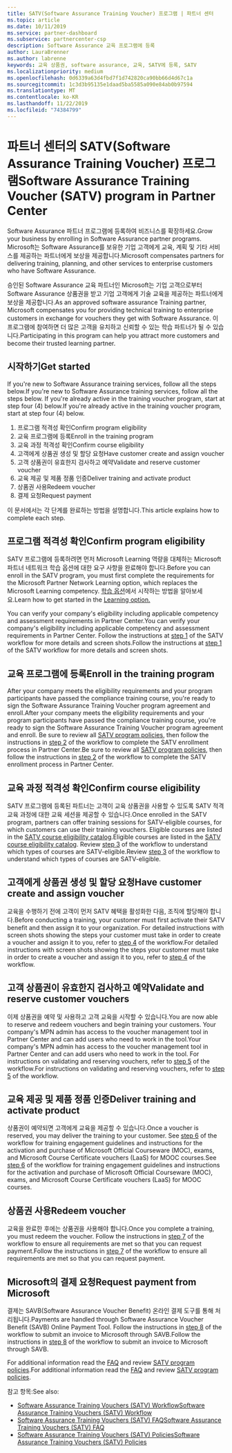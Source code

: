 ```yaml
---
title: SATV(Software Assurance Training Voucher) 프로그램 | 파트너 센터
ms.topic: article
ms.date: 10/11/2019
ms.service: partner-dashboard
ms.subservice: partnercenter-csp
description: Software Assurance 교육 프로그램에 등록
author: LauraBrenner
ms.author: labrenne
keywords: 교육 상품권, software assurance, 교육, SATV에 등록, SATV
ms.localizationpriority: medium
ms.openlocfilehash: 0d6339a63d4fbd7f1d742820ca90bb66d4d67c1a
ms.sourcegitcommit: 1c3d3b95135e1daad5ba5585a090e84ab0b97594
ms.translationtype: MT
ms.contentlocale: ko-KR
ms.lasthandoff: 11/22/2019
ms.locfileid: "74384799"
---
```

# <a name="software-assurance-training-voucher-satv-program-in-partner-center"></a><span data-ttu-id="92882-104">파트너 센터의 SATV(Software Assurance Training Voucher) 프로그램</span><span class="sxs-lookup"><span data-stu-id="92882-104">Software Assurance Training Voucher (SATV) program in Partner Center</span></span>

<span data-ttu-id="92882-105">Software Assurance 파트너 프로그램에 등록하여 비즈니스를 확장하세요.</span><span class="sxs-lookup"><span data-stu-id="92882-105">Grow your business by enrolling in Software Assurance partner programs.</span></span> <span data-ttu-id="92882-106">Microsoft는 Software Assurance를 보유한 기업 고객에게 교육, 계획 및 기타 서비스를 제공하는 파트너에게 보상을 제공합니다.</span><span class="sxs-lookup"><span data-stu-id="92882-106">Microsoft compensates partners for delivering training, planning, and other services to enterprise customers who have Software Assurance.</span></span> 

<span data-ttu-id="92882-107">승인된 Software Assurance 교육 파트너인 Microsoft는 기업 고객으로부터 Software Assurance 상품권을 받고 기업 고객에게 기술 교육을 제공하는 파트너에게 보상을 제공합니다.</span><span class="sxs-lookup"><span data-stu-id="92882-107">As an approved software assurance Training partner, Microsoft compensates you for providing technical training to enterprise customers in exchange for vouchers they get with Software Assurance.</span></span> <span data-ttu-id="92882-108">이 프로그램에 참여하면 더 많은 고객을 유치하고 신뢰할 수 있는 학습 파트너가 될 수 있습니다.</span><span class="sxs-lookup"><span data-stu-id="92882-108">Participating in this program can help you attract more customers and become their trusted learning partner.</span></span>

## <a name="get-started"></a><span data-ttu-id="92882-109">시작하기</span><span class="sxs-lookup"><span data-stu-id="92882-109">Get started</span></span>

<span data-ttu-id="92882-110">If you're new to Software Assurance training services, follow all the steps below.</span><span class="sxs-lookup"><span data-stu-id="92882-110">If you're new to Software Assurance training services, follow all the steps below.</span></span> <span data-ttu-id="92882-111">If you're already active in the training voucher program, start at step four (4) below.</span><span class="sxs-lookup"><span data-stu-id="92882-111">If you're already active in the training voucher program, start at step four (4) below.</span></span> 

1. <span data-ttu-id="92882-112">프로그램 적격성 확인</span><span class="sxs-lookup"><span data-stu-id="92882-112">Confirm program eligibility</span></span>
2. <span data-ttu-id="92882-113">교육 프로그램에 등록</span><span class="sxs-lookup"><span data-stu-id="92882-113">Enroll in the training program</span></span>
3. <span data-ttu-id="92882-114">교육 과정 적격성 확인</span><span class="sxs-lookup"><span data-stu-id="92882-114">Confirm course eligibility</span></span>
4. <span data-ttu-id="92882-115">고객에게 상품권 생성 및 할당 요청</span><span class="sxs-lookup"><span data-stu-id="92882-115">Have customer create and assign voucher</span></span>
5. <span data-ttu-id="92882-116">고객 상품권이 유효한지 검사하고 예약</span><span class="sxs-lookup"><span data-stu-id="92882-116">Validate and reserve customer voucher</span></span>
6. <span data-ttu-id="92882-117">교육 제공 및 제품 정품 인증</span><span class="sxs-lookup"><span data-stu-id="92882-117">Deliver training and activate product</span></span>
7. <span data-ttu-id="92882-118">상품권 사용</span><span class="sxs-lookup"><span data-stu-id="92882-118">Redeem voucher</span></span>
8. <span data-ttu-id="92882-119">결제 요청</span><span class="sxs-lookup"><span data-stu-id="92882-119">Request payment</span></span>

<span data-ttu-id="92882-120">이 문서에서는 각 단계를 완료하는 방법을 설명합니다.</span><span class="sxs-lookup"><span data-stu-id="92882-120">This article explains how to complete each step.</span></span>

## <a name="confirm-program-eligibility"></a><span data-ttu-id="92882-121">프로그램 적격성 확인</span><span class="sxs-lookup"><span data-stu-id="92882-121">Confirm program eligibility</span></span>

<span data-ttu-id="92882-122">SATV 프로그램에 등록하려면 먼저 Microsoft Learning 역량을 대체하는 Microsoft 파트너 네트워크 학습 옵션에 대한 요구 사항을 완료해야 합니다.</span><span class="sxs-lookup"><span data-stu-id="92882-122">Before you can enroll in the SATV program, you must first complete the requirements for the Microsoft Partner Network Learning option, which replaces the Microsoft Learning competency.</span></span> <span data-ttu-id="92882-123">[학습 옵션](https://partner.microsoft.com/membership/learning-partners)에서 시작하는 방법을 알아보세요.</span><span class="sxs-lookup"><span data-stu-id="92882-123">Learn how to get started in the [Learning option.](https://partner.microsoft.com/membership/learning-partners)</span></span>

<span data-ttu-id="92882-124">You can verify your company's eligibility including applicable competency and assessment requirements in Partner Center.</span><span class="sxs-lookup"><span data-stu-id="92882-124">You can verify your company's eligibility including applicable competency and assessment requirements in Partner Center.</span></span> <span data-ttu-id="92882-125">Follow the instructions at [step 1](https://query.prod.cms.rt.microsoft.com/cms/api/am/binary/RE3krfK) of the SATV workflow for more details and screen shots.</span><span class="sxs-lookup"><span data-stu-id="92882-125">Follow the instructions at [step 1](https://query.prod.cms.rt.microsoft.com/cms/api/am/binary/RE3krfK) of the SATV workflow for more details and screen shots.</span></span>

## <a name="enroll-in-the-training-program"></a><span data-ttu-id="92882-126">교육 프로그램에 등록</span><span class="sxs-lookup"><span data-stu-id="92882-126">Enroll in the training program</span></span>

<span data-ttu-id="92882-127">After your company meets the eligibility requirements and your program participants have passed the compliance training course, you're ready to sign the Software Assurance Training Voucher program agreement and enroll.</span><span class="sxs-lookup"><span data-stu-id="92882-127">After your company meets the eligibility requirements and your program participants have passed the compliance training course, you're ready to sign the Software Assurance Training Voucher program agreement and enroll.</span></span> <span data-ttu-id="92882-128">Be sure to review all [SATV program policies](https://query.prod.cms.rt.microsoft.com/cms/api/am/binary/RE3koEP), then follow the instructions in [step 2](https://query.prod.cms.rt.microsoft.com/cms/api/am/binary/RE3krfK) of the workflow to complete the SATV enrollment process in Partner Center.</span><span class="sxs-lookup"><span data-stu-id="92882-128">Be sure to review all [SATV program policies](https://query.prod.cms.rt.microsoft.com/cms/api/am/binary/RE3koEP), then follow the instructions in [step 2](https://query.prod.cms.rt.microsoft.com/cms/api/am/binary/RE3krfK) of the workflow to complete the SATV enrollment process in Partner Center.</span></span>   


## <a name="confirm-course-eligibility"></a><span data-ttu-id="92882-129">교육 과정 적격성 확인</span><span class="sxs-lookup"><span data-stu-id="92882-129">Confirm course eligibility</span></span>
<span data-ttu-id="92882-130">SATV 프로그램에 등록된 파트너는 고객이 교육 상품권을 사용할 수 있도록 SATV 적격 교육 과정에 대한 교육 세션을 제공할 수 있습니다.</span><span class="sxs-lookup"><span data-stu-id="92882-130">Once enrolled in the SATV program, partners can offer training sessions for SATV-eligible courses, for which customers can use their training vouchers.</span></span> <span data-ttu-id="92882-131">Eligible courses are listed in the [SATV course eligibility catalog](https://savl-catalog.microsoft.com/).</span><span class="sxs-lookup"><span data-stu-id="92882-131">Eligible courses are listed in the [SATV course eligibility catalog](https://savl-catalog.microsoft.com/).</span></span> <span data-ttu-id="92882-132">Review [step 3](https://query.prod.cms.rt.microsoft.com/cms/api/am/binary/RE3krfK) of the workflow to understand which types of courses are SATV-eligible.</span><span class="sxs-lookup"><span data-stu-id="92882-132">Review [step 3](https://query.prod.cms.rt.microsoft.com/cms/api/am/binary/RE3krfK) of the workflow to understand which types of courses are SATV-eligible.</span></span>

## <a name="have-customer-create-and-assign-voucher"></a><span data-ttu-id="92882-133">고객에게 상품권 생성 및 할당 요청</span><span class="sxs-lookup"><span data-stu-id="92882-133">Have customer create and assign voucher</span></span>

<span data-ttu-id="92882-134">교육을 수행하기 전에 고객이 먼저 SATV 혜택을 활성화한 다음, 조직에 할당해야 합니다.</span><span class="sxs-lookup"><span data-stu-id="92882-134">Before conducting a training, your customer must first activate their SATV benefit and then assign it to your organization.</span></span> <span data-ttu-id="92882-135">For detailed instructions with screen shots showing the steps your customer must take in order to create a voucher and assign it to you, refer to [step 4](https://query.prod.cms.rt.microsoft.com/cms/api/am/binary/RE3krfK) of the workflow.</span><span class="sxs-lookup"><span data-stu-id="92882-135">For detailed instructions with screen shots showing the steps your customer must take in order to create a voucher and assign it to you, refer to [step 4](https://query.prod.cms.rt.microsoft.com/cms/api/am/binary/RE3krfK) of the workflow.</span></span>

## <a name="validate-and-reserve-customer-vouchers"></a><span data-ttu-id="92882-136">고객 상품권이 유효한지 검사하고 예약</span><span class="sxs-lookup"><span data-stu-id="92882-136">Validate and reserve customer vouchers</span></span>

<span data-ttu-id="92882-137">이제 상품권을 예약 및 사용하고 고객 교육을 시작할 수 있습니다.</span><span class="sxs-lookup"><span data-stu-id="92882-137">You are now able to reserve and redeem vouchers and begin training your customers.</span></span> <span data-ttu-id="92882-138">Your company's MPN admin has access to the voucher management tool in Partner Center and can add users who need to work in the tool.</span><span class="sxs-lookup"><span data-stu-id="92882-138">Your company's MPN admin has access to the voucher management tool in Partner Center and can add users who need to work in the tool.</span></span> <span data-ttu-id="92882-139">For instructions on validating and reserving vouchers, refer to [step 5](https://query.prod.cms.rt.microsoft.com/cms/api/am/binary/RE3krfK) of the workflow.</span><span class="sxs-lookup"><span data-stu-id="92882-139">For instructions on validating and reserving vouchers, refer to [step 5](https://query.prod.cms.rt.microsoft.com/cms/api/am/binary/RE3krfK) of the workflow.</span></span>

## <a name="deliver-training-and-activate-product"></a><span data-ttu-id="92882-140">교육 제공 및 제품 정품 인증</span><span class="sxs-lookup"><span data-stu-id="92882-140">Deliver training and activate product</span></span>

<span data-ttu-id="92882-141">상품권이 예약되면 고객에게 교육을 제공할 수 있습니다.</span><span class="sxs-lookup"><span data-stu-id="92882-141">Once a voucher is reserved, you may deliver the training to your customer.</span></span> <span data-ttu-id="92882-142">See [step 6](https://query.prod.cms.rt.microsoft.com/cms/api/am/binary/RE3krfK) of the workflow for training engagement guidelines and instructions for the activation and purchase of Microsoft Official Courseware (MOC), exams, and Microsoft Course Certificate vouchers (LaaS) for MOOC courses.</span><span class="sxs-lookup"><span data-stu-id="92882-142">See [step 6](https://query.prod.cms.rt.microsoft.com/cms/api/am/binary/RE3krfK) of the workflow for training engagement guidelines and instructions for the activation and purchase of Microsoft Official Courseware (MOC), exams, and Microsoft Course Certificate vouchers (LaaS) for MOOC courses.</span></span>

## <a name="redeem-voucher"></a><span data-ttu-id="92882-143">상품권 사용</span><span class="sxs-lookup"><span data-stu-id="92882-143">Redeem voucher</span></span>

<span data-ttu-id="92882-144">교육을 완료한 후에는 상품권을 사용해야 합니다.</span><span class="sxs-lookup"><span data-stu-id="92882-144">Once you complete a training, you must redeem the voucher.</span></span> <span data-ttu-id="92882-145">Follow the instructions in [step 7](https://query.prod.cms.rt.microsoft.com/cms/api/am/binary/RE3krfK) of the workflow to ensure all requirements are met so that you can request payment.</span><span class="sxs-lookup"><span data-stu-id="92882-145">Follow the instructions in [step 7](https://query.prod.cms.rt.microsoft.com/cms/api/am/binary/RE3krfK) of the workflow to ensure all requirements are met so that you can request payment.</span></span> 


## <a name="request-payment-from-microsoft"></a><span data-ttu-id="92882-146">Microsoft의 결제 요청</span><span class="sxs-lookup"><span data-stu-id="92882-146">Request payment from Microsoft</span></span>

<span data-ttu-id="92882-147">결제는 SAVB(Software Assurance Voucher Benefit) 온라인 결제 도구를 통해 처리됩니다.</span><span class="sxs-lookup"><span data-stu-id="92882-147">Payments are handled through Software Assurance Voucher Benefit (SAVB) Online Payment Tool.</span></span> <span data-ttu-id="92882-148">Follow the instructions in [step 8](https://query.prod.cms.rt.microsoft.com/cms/api/am/binary/RE3krfK) of the workflow to submit an invoice to Microsoft through SAVB.</span><span class="sxs-lookup"><span data-stu-id="92882-148">Follow the instructions in [step 8](https://query.prod.cms.rt.microsoft.com/cms/api/am/binary/RE3krfK) of the workflow to submit an invoice to Microsoft through SAVB.</span></span> 

<span data-ttu-id="92882-149">For additional information read the [FAQ](https://query.prod.cms.rt.microsoft.com/cms/api/am/binary/RE3kz5o) and review [SATV program policies](https://query.prod.cms.rt.microsoft.com/cms/api/am/binary/RE3koEP).</span><span class="sxs-lookup"><span data-stu-id="92882-149">For additional information read the [FAQ](https://query.prod.cms.rt.microsoft.com/cms/api/am/binary/RE3kz5o) and review [SATV program policies](https://query.prod.cms.rt.microsoft.com/cms/api/am/binary/RE3koEP).</span></span>

<span data-ttu-id="92882-150">참고 항목:</span><span class="sxs-lookup"><span data-stu-id="92882-150">See also:</span></span>

- [<span data-ttu-id="92882-151">Software Assurance Training Vouchers (SATV) Workflow</span><span class="sxs-lookup"><span data-stu-id="92882-151">Software Assurance Training Vouchers (SATV) Workflow</span></span>](https://query.prod.cms.rt.microsoft.com/cms/api/am/binary/RE3krfK)
- [<span data-ttu-id="92882-152">Software Assurance Training Vouchers (SATV) FAQ</span><span class="sxs-lookup"><span data-stu-id="92882-152">Software Assurance Training Vouchers (SATV) FAQ</span></span>](https://query.prod.cms.rt.microsoft.com/cms/api/am/binary/RE3kz5o)
- [<span data-ttu-id="92882-153">Software Assurance Training Vouchers (SATV) Policies</span><span class="sxs-lookup"><span data-stu-id="92882-153">Software Assurance Training Vouchers (SATV) Policies</span></span>](https://query.prod.cms.rt.microsoft.com/cms/api/am/binary/RE3koEP)